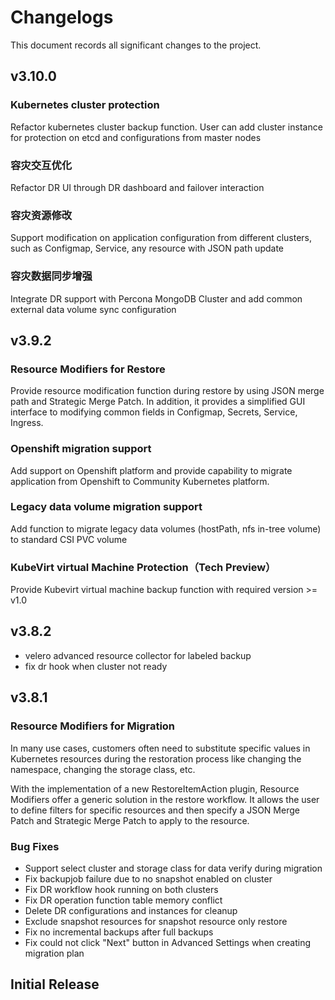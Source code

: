# Changelogs

This document records all significant changes to the project.

## v3.10.0

### Kubernetes cluster protection

Refactor kubernetes cluster backup function. User can add cluster instance for protection on etcd and configurations from master nodes

### 容灾交互优化

Refactor DR UI through DR dashboard and failover interaction

### 容灾资源修改

Support modification on application configuration from different clusters, such as Configmap, Service, any resource with JSON path update

### 容灾数据同步增强

Integrate DR support with Percona MongoDB Cluster and add common external data volume sync configuration

## v3.9.2

### Resource Modifiers for Restore

Provide resource modification function during restore by using JSON merge path and Strategic Merge Patch.
In addition, it provides a simplified GUI interface to modifying common fields in Configmap, Secrets, Service, Ingress.

### Openshift migration support

Add support on Openshift platform and provide capability to migrate application from Openshift to Community Kubernetes platform.

### Legacy data volume migration support

Add function to migrate legacy data volumes (hostPath, nfs in-tree volume) to standard CSI PVC volume

### KubeVirt virtual Machine Protection（Tech Preview）

Provide Kubevirt virtual machine backup function with required version >= v1.0

## v3.8.2

* velero advanced resource collector for labeled backup
* fix dr hook when cluster not ready

## v3.8.1

### Resource Modifiers for Migration

In many use cases, customers often need to substitute specific values in Kubernetes resources during the restoration process like changing the namespace, changing the storage class, etc.

With the implementation of a new RestoreItemAction plugin, Resource Modifiers offer a generic solution in the restore workflow. It allows the user to define filters for specific resources and then specify a JSON Merge Patch and Strategic Merge Patch to apply to the resource.

### Bug Fixes

* Support select cluster and storage class for data verify during migration
* Fix backupjob failure due to no snapshot enabled on cluster
* Fix DR workflow hook running on both clusters
* Fix DR operation function table memory conflict
* Delete DR configurations and instances for cleanup
* Exclude snapshot resources for snapshot resource only restore
* Fix no incremental backups after full backups
* Fix could not click "Next" button in Advanced Settings when creating migration plan

## Initial Release
